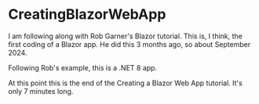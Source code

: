 # CreatingBlazorWebApp

I am following along with Rob Garner's Blazor tutorial. This is, I think, the first coding of a Blazor app. He did this 3 months ago, so about September 2024.

Following Rob's example, this is a .NET 8 app.

At this point this is the end of the Creating a Blazor Web App tutorial. It's only 7 minutes long.